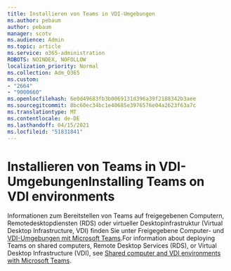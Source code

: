 ```yaml
---
title: Installieren von Teams in VDI-Umgebungen
ms.author: pebaum
author: pebaum
manager: scotv
ms.audience: Admin
ms.topic: article
ms.service: o365-administration
ROBOTS: NOINDEX, NOFOLLOW
localization_priority: Normal
ms.collection: Adm_O365
ms.custom:
- "2664"
- "9000660"
ms.openlocfilehash: 6e0d49683fb3b0069131d396a39f2188342b3aee
ms.sourcegitcommit: 8bc60ec34bc1e40685e3976576e04a2623f63a7c
ms.translationtype: MT
ms.contentlocale: de-DE
ms.lasthandoff: 04/15/2021
ms.locfileid: "51831841"
---
```

# <a name="installing-teams-on-vdi-environments"></a><span data-ttu-id="ede01-102">Installieren von Teams in VDI-Umgebungen</span><span class="sxs-lookup"><span data-stu-id="ede01-102">Installing Teams on VDI environments</span></span>

<span data-ttu-id="ede01-103">Informationen zum Bereitstellen von Teams auf freigegebenen Computern, Remotedesktopdiensten (RDS) oder virtueller Desktopinfrastruktur (Virtual Desktop Infrastructure, VDI) finden Sie unter Freigegebene Computer- und [VDI-Umgebungen mit Microsoft Teams](https://docs.microsoft.com/deployoffice/teams-install#shared-computer-and-vdi-environments-with-microsoft-teams).</span><span class="sxs-lookup"><span data-stu-id="ede01-103">For information about deploying Teams on shared computers, Remote Desktop Services (RDS), or Virtual Desktop Infrastructure (VDI), see [Shared computer and VDI environments with Microsoft Teams](https://docs.microsoft.com/deployoffice/teams-install#shared-computer-and-vdi-environments-with-microsoft-teams).</span></span>